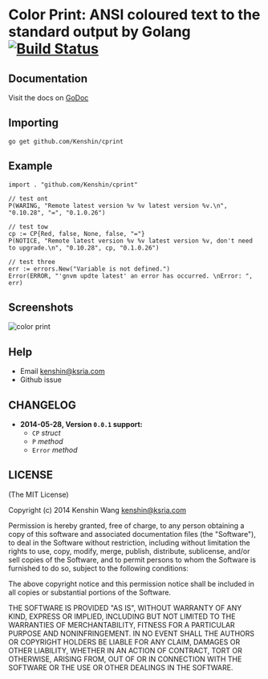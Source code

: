 Color Print: ANSI coloured text to the standard output by Golang [![Build Status](https://api.travis-ci.org/Kenshin/cprint.svg?branch=master)](https://travis-ci.org/Kenshin/cprint)
================================

Documentation
---
Visit the docs on [GoDoc](http://godoc.org/github.com/Kenshin/cprint)

Importing
---
`go get github.com/Kenshin/cprint`

Example
---
	import . "github.com/Kenshin/cprint"

	// test ont
	P(WARING, "Remote latest version %v %v latest version %v.\n", "0.10.28", "=", "0.1.0.26")

	// test tow
	cp := CP{Red, false, None, false, "="}
	P(NOTICE, "Remote latest version %v %v latest version %v, don't need to upgrade.\n", "0.10.28", cp, "0.1.0.26")

	// test three
	err := errors.New("Variable is not defined.")
	Error(ERROR, "'gnvm updte latest' an error has occurred. \nError: ", err)

Screenshots
--
![color print](http://i.imgur.com/OjFVyKI.png)

Help
---
* Email <kenshin@ksria.com>
* Github issue

CHANGELOG
---
* **2014-05-28, Version `0.0.1` support:**
    * `CP` *struct*
    * `P` *method*
    * `Error` *method*

LICENSE
---
(The MIT License)

Copyright (c) 2014 Kenshin Wang <kenshin@ksria.com>

Permission is hereby granted, free of charge, to any person obtaining a copy of this software and associated documentation files (the "Software"), to deal in the Software without restriction, including without limitation the rights to use, copy, modify, merge, publish, distribute, sublicense, and/or sell copies of the Software, and to permit persons to whom the Software is furnished to do so, subject to the following conditions:

The above copyright notice and this permission notice shall be included in all copies or substantial portions of the Software.

THE SOFTWARE IS PROVIDED "AS IS", WITHOUT WARRANTY OF ANY KIND, EXPRESS OR IMPLIED, INCLUDING BUT NOT LIMITED TO THE WARRANTIES OF MERCHANTABILITY, FITNESS FOR A PARTICULAR PURPOSE AND NONINFRINGEMENT. IN NO EVENT SHALL THE AUTHORS OR COPYRIGHT HOLDERS BE LIABLE FOR ANY CLAIM, DAMAGES OR OTHER LIABILITY, WHETHER IN AN ACTION OF CONTRACT, TORT OR OTHERWISE, ARISING FROM, OUT OF OR IN CONNECTION WITH THE SOFTWARE OR THE USE OR OTHER DEALINGS IN THE SOFTWARE.
